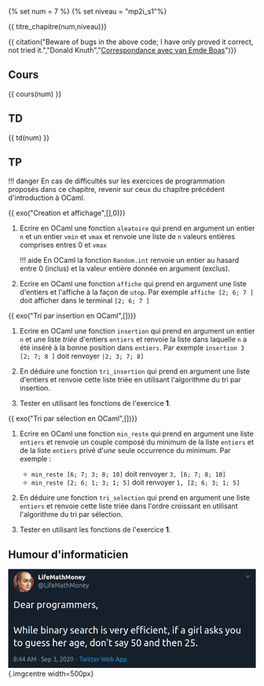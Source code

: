 
{% set num = 7 %}
{% set niveau = "mp2i_s1"%}

{{ titre_chapitre(num,niveau)}}

{{ citation("Beware of bugs in the above code; I have only proved it correct, not tried it.","Donald Knuth","[Correspondance avec van Emde Boas](https://cs.stanford.edu/~knuth/faq.html)")}}

## Cours
{{ cours(num) }}

## TD
{{ td(num) }}

## TP

!!! danger
    En cas de difficultés sur les exercices de programmation proposés dans ce chapitre, revenir sur ceux du chapitre précédent d'introduction à OCaml.

{{ exo("Creation et affichage",[],0)}} 

1. Ecrire en OCaml une fonction `aleatoire` qui prend en argument un entier `n` et un entier  `vmin` et `vmax` et renvoie une liste de `n` valeurs entières comprises entres 0 et `vmax`

    !!! aide
        En OCaml la fonction `Random.int` renvoie un entier au hasard entre 0 (inclus) et la valeur entière donnée en argument (exclus).

2. Ecrire en OCaml une fonction `affiche` qui prend en argument une liste d'entiers et l'affiche à la façon de `utop`. Par exemple `affiche [2; 6; 7 ]` doit afficher dans le terminal `[2; 6; 7 ]`

{{ exo("Tri par insertion en OCaml",[])}}

1. Ecrire en OCaml une fonction `insertion` qui prend en argument un entier `n` et une liste *triée* d'entiers `entiers` et renvoie la liste dans laquelle `n` a été inséré à la bonne position dans `entiers`. Par exemple `insertion 3 [2; 7; 8 ]` doit renvoyer `|2; 3; 7; 8]`

2. En déduire une fonction `tri_insertion` qui prend en argument une liste d'entiers et renvoie cette liste triée en utilisant l'algorithme du tri par insertion.

3. Tester en utilisant les fonctions de l'exercice **1**.


{{ exo("Tri par sélection en OCaml",[])}}

1. Ecrire en OCaml une fonction `min_reste` qui prend en argument une liste `entiers` et renvoie un couple composé du minimum de la liste `entiers` et de la liste `entiers` privé d'*une* seule occurrence du minimum. Par exemple : 
    * `min_reste [6; 7; 3; 8; 10]` doit renvoyer `3, [6; 7; 8; 10]`
    * `min_reste [2; 6; 1; 3; 1; 5]` doit renvoyer `1, [2; 6; 3; 1; 5]`

2. En déduire une fonction `tri_selection` qui prend en argument une liste `entiers` et renvoie cette liste triée dans l'ordre croissant en utilisant l'algorithme du tri par sélection.

3. Tester en utilisant les fonctions de l'exercice **1**.



## Humour d'informaticien
![BinarySearch](./Images/C7/search.png){.imgcentre width=500px}
